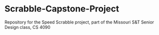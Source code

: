 # Scrabble-Capstone-Project

Repository for the Speed Scrabble project, part of the Missouri S&T Senior Design class, CS 4090
